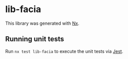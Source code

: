 # lib-facia

This library was generated with [Nx](https://nx.dev).

## Running unit tests

Run `nx test lib-facia` to execute the unit tests via [Jest](https://jestjs.io).
